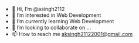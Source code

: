 - 👋 Hi, I’m @asingh2112
- 👀 I’m interested in Web Development
- 🌱 I’m currently learning Web Development
- 💞️ I’m looking to collaborate on ...
- 📫 How to reach me aksingh21122001@gmail.com

<!---
asingh2112/asingh2112 is a ✨ special ✨ repository because its `README.md` (this file) appears on your GitHub profile.
You can click the Preview link to take a look at your changes.
--->
